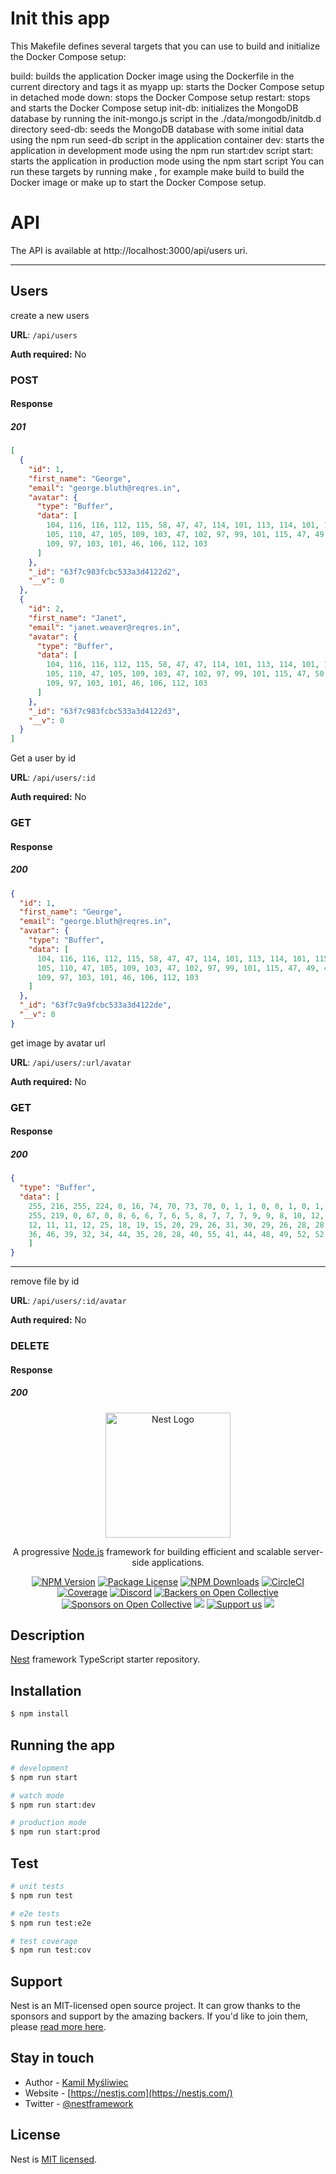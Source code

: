 # Init this app

This Makefile defines several targets that you can use to build and initialize the Docker Compose setup:

build: builds the application Docker image using the Dockerfile in the current directory and tags it as myapp
up: starts the Docker Compose setup in detached mode
down: stops the Docker Compose setup
restart: stops and starts the Docker Compose setup
init-db: initializes the MongoDB database by running the init-mongo.js script in the ./data/mongodb/initdb.d directory
seed-db: seeds the MongoDB database with some initial data using the npm run seed-db script in the application container
dev: starts the application in development mode using the npm run start:dev script
start: starts the application in production mode using the npm start script
You can run these targets by running make <target>, for example make build to build the Docker image or make up to start the Docker Compose setup.

# API

The API is available at http://localhost:3000/api/users uri.

---

## Users

create a new users

**URL**: `/api/users`

**Auth required:** No

### POST

#### Response

##### 201

```json
[
  {
    "id": 1,
    "first_name": "George",
    "email": "george.bluth@reqres.in",
    "avatar": {
      "type": "Buffer",
      "data": [
        104, 116, 116, 112, 115, 58, 47, 47, 114, 101, 113, 114, 101, 115, 46,
        105, 110, 47, 105, 109, 103, 47, 102, 97, 99, 101, 115, 47, 49, 45, 105,
        109, 97, 103, 101, 46, 106, 112, 103
      ]
    },
    "_id": "63f7c983fcbc533a3d4122d2",
    "__v": 0
  },
  {
    "id": 2,
    "first_name": "Janet",
    "email": "janet.weaver@reqres.in",
    "avatar": {
      "type": "Buffer",
      "data": [
        104, 116, 116, 112, 115, 58, 47, 47, 114, 101, 113, 114, 101, 115, 46,
        105, 110, 47, 105, 109, 103, 47, 102, 97, 99, 101, 115, 47, 50, 45, 105,
        109, 97, 103, 101, 46, 106, 112, 103
      ]
    },
    "_id": "63f7c983fcbc533a3d4122d3",
    "__v": 0
  }
]
```

Get a user by id

**URL**: `/api/users/:id`

**Auth required:** No

### GET

#### Response

##### 200

```json
{
  "id": 1,
  "first_name": "George",
  "email": "george.bluth@reqres.in",
  "avatar": {
    "type": "Buffer",
    "data": [
      104, 116, 116, 112, 115, 58, 47, 47, 114, 101, 113, 114, 101, 115, 46,
      105, 110, 47, 105, 109, 103, 47, 102, 97, 99, 101, 115, 47, 49, 45, 105,
      109, 97, 103, 101, 46, 106, 112, 103
    ]
  },
  "_id": "63f7c9a9fcbc533a3d4122de",
  "__v": 0
}
```

get image by avatar url

**URL**: `/api/users/:url/avatar`

**Auth required:** No

### GET

#### Response

##### 200

```json
{
  "type": "Buffer",
  "data": [
    255, 216, 255, 224, 0, 16, 74, 70, 73, 70, 0, 1, 1, 0, 0, 1, 0, 1, 0, 0,
    255, 219, 0, 67, 0, 8, 6, 6, 7, 6, 5, 8, 7, 7, 7, 9, 9, 8, 10, 12, 20, 13,
    12, 11, 11, 12, 25, 18, 19, 15, 20, 29, 26, 31, 30, 29, 26, 28, 28, 32,
    36, 46, 39, 32, 34, 44, 35, 28, 28, 40, 55, 41, 44, 48, 49, 52, 52, 51, 31, 39,    
    ]
}
```

---

remove file by id

**URL**: `/api/users/:id/avatar`

**Auth required:** No

### DELETE

#### Response

##### 200


<p align="center">
  <a href="http://nestjs.com/" target="blank"><img src="https://nestjs.com/img/logo-small.svg" width="200" alt="Nest Logo" /></a>
</p>

[circleci-image]: https://img.shields.io/circleci/build/github/nestjs/nest/master?token=abc123def456
[circleci-url]: https://circleci.com/gh/nestjs/nest

  <p align="center">A progressive <a href="http://nodejs.org" target="_blank">Node.js</a> framework for building efficient and scalable server-side applications.</p>
    <p align="center">
<a href="https://www.npmjs.com/~nestjscore" target="_blank"><img src="https://img.shields.io/npm/v/@nestjs/core.svg" alt="NPM Version" /></a>
<a href="https://www.npmjs.com/~nestjscore" target="_blank"><img src="https://img.shields.io/npm/l/@nestjs/core.svg" alt="Package License" /></a>
<a href="https://www.npmjs.com/~nestjscore" target="_blank"><img src="https://img.shields.io/npm/dm/@nestjs/common.svg" alt="NPM Downloads" /></a>
<a href="https://circleci.com/gh/nestjs/nest" target="_blank"><img src="https://img.shields.io/circleci/build/github/nestjs/nest/master" alt="CircleCI" /></a>
<a href="https://coveralls.io/github/nestjs/nest?branch=master" target="_blank"><img src="https://coveralls.io/repos/github/nestjs/nest/badge.svg?branch=master#9" alt="Coverage" /></a>
<a href="https://discord.gg/G7Qnnhy" target="_blank"><img src="https://img.shields.io/badge/discord-online-brightgreen.svg" alt="Discord"/></a>
<a href="https://opencollective.com/nest#backer" target="_blank"><img src="https://opencollective.com/nest/backers/badge.svg" alt="Backers on Open Collective" /></a>
<a href="https://opencollective.com/nest#sponsor" target="_blank"><img src="https://opencollective.com/nest/sponsors/badge.svg" alt="Sponsors on Open Collective" /></a>
  <a href="https://paypal.me/kamilmysliwiec" target="_blank"><img src="https://img.shields.io/badge/Donate-PayPal-ff3f59.svg"/></a>
    <a href="https://opencollective.com/nest#sponsor"  target="_blank"><img src="https://img.shields.io/badge/Support%20us-Open%20Collective-41B883.svg" alt="Support us"></a>
  <a href="https://twitter.com/nestframework" target="_blank"><img src="https://img.shields.io/twitter/follow/nestframework.svg?style=social&label=Follow"></a>
</p>
  <!--[![Backers on Open Collective](https://opencollective.com/nest/backers/badge.svg)](https://opencollective.com/nest#backer)
  [![Sponsors on Open Collective](https://opencollective.com/nest/sponsors/badge.svg)](https://opencollective.com/nest#sponsor)-->

## Description

[Nest](https://github.com/nestjs/nest) framework TypeScript starter repository.

## Installation

```bash
$ npm install
```

## Running the app

```bash
# development
$ npm run start

# watch mode
$ npm run start:dev

# production mode
$ npm run start:prod
```

## Test

```bash
# unit tests
$ npm run test

# e2e tests
$ npm run test:e2e

# test coverage
$ npm run test:cov
```

## Support

Nest is an MIT-licensed open source project. It can grow thanks to the sponsors and support by the amazing backers. If you'd like to join them, please [read more here](https://docs.nestjs.com/support).

## Stay in touch

- Author - [Kamil Myśliwiec](https://kamilmysliwiec.com)
- Website - [https://nestjs.com](https://nestjs.com/)
- Twitter - [@nestframework](https://twitter.com/nestframework)

## License

Nest is [MIT licensed](LICENSE).
